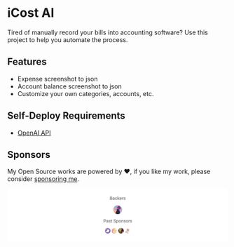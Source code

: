 # iCost AI

Tired of manually record your bills into accounting software? Use this project to help you automate the process.

## Features

- Expense screenshot to json
- Account balance screenshot to json
- Customize your own categories, accounts, etc.

## Self-Deploy Requirements

- [OpenAI API](https://platform.openai.com/docs/api-reference)

## Sponsors

My Open Source works are powered by ❤️, if you like my work, please consider [sponsoring me](https://github.com/sponsors/xiaodong2008).

<a href="https://github.com/xiaodong2008">
  <img src="https://raw.githubusercontent.com/xiaodong2008/sponsors/main/sponsors.wide.svg" />
</a>